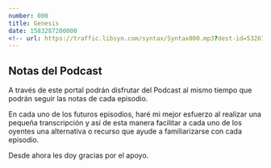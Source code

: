 ```yaml
---
number: 000
title: Genesis
date: 1583287200000
<!-- url: https://traffic.libsyn.com/syntax/Syntax000.mp3?dest-id=532671 -->
---
```


## Notas del Podcast

A través de este portal podrán disfrutar del Podcast al mismo tiempo que podrán seguir las notas de cada episodio.

En cada uno de los futuros episodios, haré mi mejor esfuerzo al realizar una pequeña transcripción y así de esta manera facilitar a cada uno de los oyentes una alternativa o recurso que ayude a familiarizarse con cada episodio.

Desde ahora les doy gracias por el apoyo.